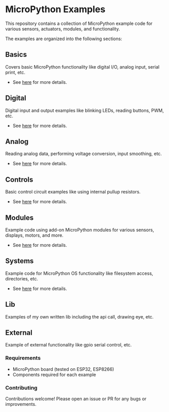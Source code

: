 # MicroPython Examples

This repository contains a collection of MicroPython example code for various sensors, actuators, modules, and functionality.

The examples are organized into the following sections:

## Basics

Covers basic MicroPython functionality like digital I/O, analog input, serial print, etc.

- See [here](00.BASICS/readme.md) for more details.

## Digital

Digital input and output examples like blinking LEDs, reading buttons, PWM, etc.

- See [here](02.DIGITAL/README.MD) for more details.

## Analog

Reading analog data, performing voltage conversion, input smoothing, etc.

- See [here](01.ANALOGUE/README.MD) for more details.

## Controls

Basic control circuit examples like using internal pullup resistors.

- See [here](03.CONTROLS/) for more details.

## Modules

Example code using add-on MicroPython modules for various sensors, displays, motors, and more.

- See [here](04.MODULES/README.MD) for more details.

## Systems

Example code for MicroPython OS functionality like filesystem access, directories, etc.

- See [here](05.SYSTEMS/readme.md) for more details.

## Lib

Examples of my own written lib including the api call, drawing eye, etc.

## External

Example of external functionality like gpio serial control, etc.

### Requirements

- MicroPython board (tested on ESP32, ESP8266)
- Components required for each example

### Contributing

Contributions welcome! Please open an issue or PR for any bugs or improvements.
